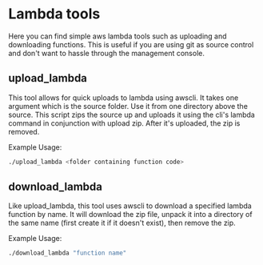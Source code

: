 # Lambda tools  
Here you can find simple aws lambda tools such as uploading and downloading functions. This is useful if you are using git as source control and don't want to hassle through the management console.  
  
## upload_lambda
This tool allows for quick uploads to lambda using awscli. It takes one argument which is the source folder. Use it from one directory above the source. This script zips the source up and uploads it using the cli's lambda command in conjunction with upload zip. After it's uploaded, the zip is removed.  

Example Usage:
```bash
./upload_lambda <folder containing function code>
```
  
## download_lambda
Like upload_lambda, this tool uses awscli to download a specified lambda function by name. It will download the zip file, unpack it into a directory of the same name (first create it if it doesn't exist), then remove the zip.

Example Usage:
```bash
./download_lambda "function name"
```

